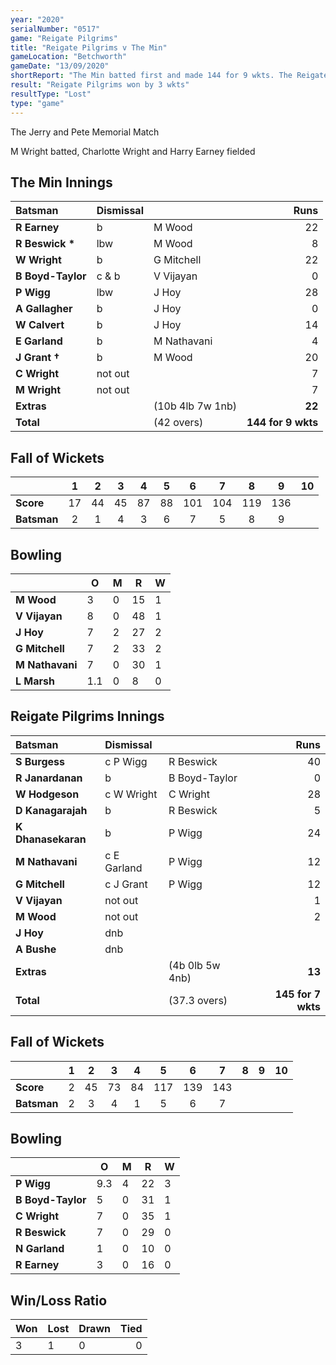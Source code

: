 ```yaml
---
year: "2020"
serialNumber: "0517" 
game: "Reigate Pilgrims"
title: "Reigate Pilgrims v The Min"
gameLocation: "Betchworth"
gameDate: "13/09/2020"
shortReport: "The Min batted first and made 144 for 9 wkts. The Reigate Piligims replied with 145 for 7 wickets"
result: "Reigate Pilgrims won by 3 wkts"
resultType: "Lost"
type: "game"
---
```


The Jerry and Pete Memorial Match

M Wright batted, Charlotte Wright and Harry Earney fielded

## The Min Innings

| Batsman | Dismissal | | Runs |
|:---|:---|---|---:|
| **R Earney** | b | M Wood | 22 | 
| **R Beswick &#42;** | lbw | M Wood | 8 | 
| **W Wright** | b | G Mitchell | 22 | 
| **B Boyd-Taylor** | c & b | V Vijayan | 0 | 
| **P Wigg** | lbw  | J Hoy | 28 | 
| **A Gallagher** | b | J Hoy | 0 | 
| **W Calvert** | b | J Hoy | 14 | 
| **E Garland** | b | M Nathavani | 4 | 
| **J Grant &#8224;** | b | M Wood | 20 | 
| **C Wright** | not out |  | 7 | 
| **M Wright** | not out |  | 7 | 
| **Extras** | | (10b 4lb 7w 1nb) | **22** | 
| **Total** | | (42 overs) | **144 for 9 wkts** | 

## Fall of Wickets

| | 1 | 2 | 3 | 4 | 5 | 6 | 7 | 8 | 9 | 10 |
|---|:---:|:---:|:---:|:---:|:---:|:---:|:---:|:---:|:---:|:---:|
| **Score** | 17 | 44 | 45 | 87 | 88 | 101 | 104 | 119 | 136 |  | 
| **Batsman** | 2 | 1 | 4 | 3 | 6 | 7 | 5 | 8 | 9 |  | 

## Bowling

| | O | M | R | W |
|---|---|---|---|---|
| **M Wood** | 3 | 0 | 15 | 1 | 
| **V Vijayan** | 8 | 0 | 48 | 1 | 
| **J Hoy** | 7 | 2 | 27 | 2 | 
| **G Mitchell** | 7 | 2 | 33 | 2 | 
| **M Nathavani** | 7 | 0 | 30 | 1 |
| **L Marsh** | 1.1 | 0 | 8 | 0 |

## Reigate Pilgrims Innings

| Batsman | Dismissal | | Runs |
|:---|:---|---|---:|
| **S Burgess** | c P Wigg | R Beswick | 40 | 
| **R Janardanan** | b | B Boyd-Taylor | 0 | 
| **W Hodgeson** | c W Wright | C Wright | 28 | 
| **D Kanagarajah** | b | R Beswick | 5 | 
| **K Dhanasekaran** | b | P Wigg | 24 | 
| **M Nathavani** | c E Garland | P Wigg | 12 | 
| **G Mitchell** | c J Grant | P Wigg | 12| 
| **V Vijayan** | not out |  | 1 | 
| **M Wood** | not out |  | 2 | 
| **J Hoy** | dnb |  |  | 
| **A Bushe** | dnb | |  | 
| **Extras** | | (4b 0lb 5w 4nb) | **13** | 
| **Total** | | (37.3 overs) | **145 for 7 wkts** | 

## Fall of Wickets

| | 1 | 2 | 3 | 4 | 5 | 6 | 7 | 8 | 9 | 10 |
|---|:---:|:---:|:---:|:---:|:---:|:---:|:---:|:---:|:---:|:---:|
| **Score** | 2 | 45 | 73 | 84 | 117 | 139 | 143 |  |  |  |
| **Batsman** | 2 | 3 | 4 | 1 | 5 | 6 | 7 |  |  |  |

## Bowling

| | O | M | R | W |
|---|---|---|---|---|
| **P Wigg** | 9.3 | 4 | 22 | 3 | 
| **B Boyd-Taylor** | 5 | 0 | 31 | 1 | 
| **C Wright** | 7 | 0 | 35 | 1 | 
| **R Beswick** | 7 | 0 | 29 | 0 |
| **N Garland** | 1 | 0 | 10 | 0 | 
| **R Earney** | 3 | 0 | 16 | 0 | 


## Win/Loss Ratio

| Won | Lost | Drawn | Tied |
|:---|:---|:---|---:|
| 3 | 1 | 0 | 0 |